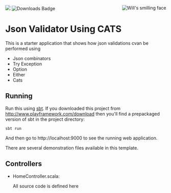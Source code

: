 [<img src="https://img.shields.io/travis/playframework/play-scala-starter-example.svg"/>](https://travis-ci.org/playframework/play-scala-starter-example) ![Downloads Badge](https://img.shields.io/pypi/dm/will.svg)
<img  align="right" src="https://gk-will.s3.amazonaws.com/will-head.png?v2" alt="Will's smilling face" title="Will's smilling face"/>

# Json Validator Using CATS

This is a starter application that shows how json validations cvan be performed using 
* Json combinators 
* Try Exception 
* Option 
* Either 
* Cats

## Running

Run this using [sbt](http://www.scala-sbt.org/).  If you downloaded this project from http://www.playframework.com/download then you'll find a prepackaged version of sbt in the project directory:

```
sbt run
```

And then go to http://localhost:9000 to see the running web application.

There are several demonstration files available in this template.

## Controllers

- HomeController.scala:

  All source code is defined here